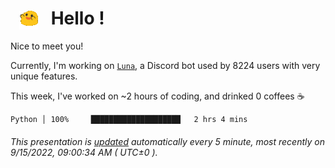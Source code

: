 <h1>   <img src="./spoinky.gif" style="vertical-align:middle;" width="30px">   Hello ! </h1>

Nice to meet you!

Currently, I'm working on <a href='https://github.com/Asgarrrr/Luna'>`Luna`</a>, a Discord bot used by 8224 users with very unique features.

This week, I've worked on ~2 hours of coding, and drinked 0 coffees ☕

```
Python │ 100%     ████████████████████   2 hrs 4 mins
```

###### This presentation is [updated](https://github.com/Asgarrrr) automatically every 5 minute, most recently on 9/15/2022, 09:00:34 AM ( UTC±0 ).